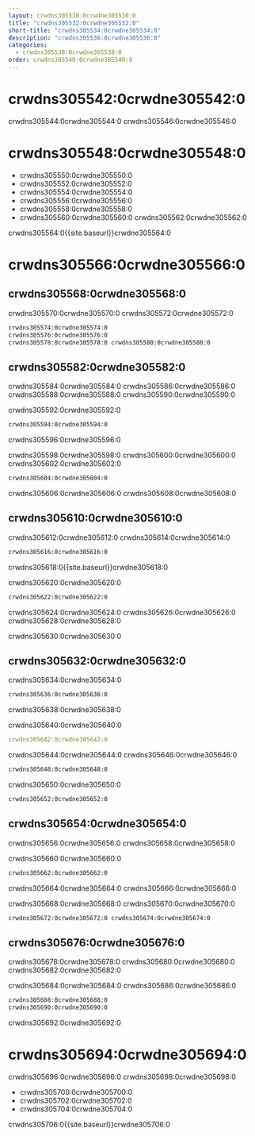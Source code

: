 ```yaml
---
layout: crwdns305530:0crwdne305530:0
title: "crwdns305532:0crwdne305532:0"
short-title: "crwdns305534:0crwdne305534:0"
description: "crwdns305536:0crwdne305536:0"
categories:
  - crwdns305538:0crwdne305538:0
order: crwdns305540:0crwdne305540:0
---
```


# crwdns305542:0crwdne305542:0

crwdns305544:0crwdne305544:0 crwdns305546:0crwdne305546:0

# crwdns305548:0crwdne305548:0

- crwdns305550:0crwdne305550:0
- crwdns305552:0crwdne305552:0
- crwdns305554:0crwdne305554:0
- crwdns305556:0crwdne305556:0
- crwdns305558:0crwdne305558:0
- crwdns305560:0crwdne305560:0 crwdns305562:0crwdne305562:0

crwdns305564:0{{site.baseurl}}crwdne305564:0

# crwdns305566:0crwdne305566:0

## crwdns305568:0crwdne305568:0

crwdns305570:0crwdne305570:0 crwdns305572:0crwdne305572:0

```sh
crwdns305574:0crwdne305574:0
crwdns305576:0crwdne305576:0
crwdns305578:0crwdne305578:0 crwdns305580:0crwdne305580:0
```

## crwdns305582:0crwdne305582:0

crwdns305584:0crwdne305584:0 crwdns305586:0crwdne305586:0 crwdns305588:0crwdne305588:0 crwdns305590:0crwdne305590:0

crwdns305592:0crwdne305592:0

```sh
crwdns305594:0crwdne305594:0
```

crwdns305596:0crwdne305596:0

crwdns305598:0crwdne305598:0 crwdns305600:0crwdne305600:0 crwdns305602:0crwdne305602:0

```sh
crwdns305604:0crwdne305604:0
```

crwdns305606:0crwdne305606:0 crwdns305608:0crwdne305608:0

## crwdns305610:0crwdne305610:0

crwdns305612:0crwdne305612:0 crwdns305614:0crwdne305614:0

```sh
crwdns305616:0crwdne305616:0
```

crwdns305618:0{{site.baseurl}}crwdne305618:0

crwdns305620:0crwdne305620:0

```sh
crwdns305622:0crwdne305622:0
```

crwdns305624:0crwdne305624:0 crwdns305626:0crwdne305626:0 crwdns305628:0crwdne305628:0

crwdns305630:0crwdne305630:0

## crwdns305632:0crwdne305632:0

crwdns305634:0crwdne305634:0

```sh
crwdns305636:0crwdne305636:0
```

crwdns305638:0crwdne305638:0

crwdns305640:0crwdne305640:0

```yaml
crwdns305642:0crwdne305642:0
```

crwdns305644:0crwdne305644:0 crwdns305646:0crwdne305646:0

```sh
crwdns305648:0crwdne305648:0
```

crwdns305650:0crwdne305650:0

```sh
crwdns305652:0crwdne305652:0
```

## crwdns305654:0crwdne305654:0

crwdns305656:0crwdne305656:0 crwdns305658:0crwdne305658:0

crwdns305660:0crwdne305660:0

```sh
crwdns305662:0crwdne305662:0
```

crwdns305664:0crwdne305664:0 crwdns305666:0crwdne305666:0

crwdns305668:0crwdne305668:0 crwdns305670:0crwdne305670:0

```sh
crwdns305672:0crwdne305672:0 crwdns305674:0crwdne305674:0
```

## crwdns305676:0crwdne305676:0

crwdns305678:0crwdne305678:0 crwdns305680:0crwdne305680:0 crwdns305682:0crwdne305682:0

crwdns305684:0crwdne305684:0 crwdns305686:0crwdne305686:0

```sh
crwdns305688:0crwdne305688:0
crwdns305690:0crwdne305690:0
```

crwdns305692:0crwdne305692:0

# crwdns305694:0crwdne305694:0

crwdns305696:0crwdne305696:0 crwdns305698:0crwdne305698:0

- crwdns305700:0crwdne305700:0
- crwdns305702:0crwdne305702:0
- crwdns305704:0crwdne305704:0

crwdns305706:0{{site.baseurl}}crwdne305706:0

